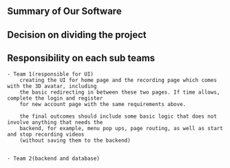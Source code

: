 ## Summary of Our Software

    

## Decision on dividing the project


## Responsibility on each sub teams

    - Team 1(responsible for UI)
        creating the UI for home page and the recording page which comes with the 3D avatar, including 
        the basic redirecting in between these two pages. If time allows, complete the login and register
        for new account page with the same requirements above.
        
        the final outcomes should include some basic logic that does not involve anything that needs the 
        backend, for example, menu pop ups, page routing, as well as start and stop recording videos 
        (without saving them to the backend)
        

    - Team 2(backend and database)
